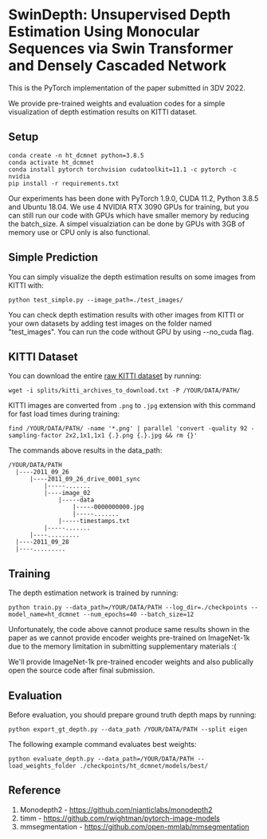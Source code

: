 # SwinDepth: Unsupervised Depth Estimation Using Monocular Sequences via Swin Transformer and Densely Cascaded Network

This is the PyTorch implementation of the paper submitted in 3DV 2022.

We provide pre-trained weights and evaluation codes for a simple visualization of depth estimation  results on KITTI dataset.

## Setup


```shell
conda create -n ht_dcmnet python=3.8.5
conda activate ht_dcmnet
conda install pytorch torchvision cudatoolkit=11.1 -c pytorch -c nvidia
pip install -r requirements.txt
```
Our experiments has been done with PyTorch 1.9.0, CUDA 11.2, Python 3.8.5 and Ubuntu 18.04. We use 4 NVIDIA RTX 3090 GPUs for training, but you can still run our code with GPUs which have smaller memory by reducing the batch_size. A simpel visualziation can be done by GPUs with 3GB of memory use or CPU only is also functional.

## Simple Prediction

You can simply visualize the depth estimation results on some images from KITTI with:

```shell
python test_simple.py --image_path=./test_images/
```

You can check depth estimation results with other images from KITTI or your own datasets by adding test images on the folder named "test_images". You can run the code without GPU by using --no_cuda flag.

## KITTI Dataset

You can download the entire [raw KITTI dataset](http://www.cvlibs.net/datasets/kitti/raw_data.php) by running:
```shell
wget -i splits/kitti_archives_to_download.txt -P /YOUR/DATA/PATH/
```

KITTI images are converted from `.png` to `.jpg` extension with this command for fast load times during training:

```shell
find /YOUR/DATA/PATH/ -name '*.png' | parallel 'convert -quality 92 -sampling-factor 2x2,1x1,1x1 {.}.png {.}.jpg && rm {}'
```

The commands above results in the data_path:
```
/YOUR/DATA/PATH
  |----2011_09_26
      |----2011_09_26_drive_0001_sync  
          |-----.......  
          |----image_02
              |-----data
                  |-----0000000000.jpg
                  |-----.......
              |-----timestamps.txt
          |-----.......
      |----.........        
  |----2011_09_28        
  |----.........        
```

## Training

The depth estimation network is trained by running:
```shell
python train.py --data_path=/YOUR/DATA/PATH --log_dir=./checkpoints --model_name=ht_dcmnet --num_epochs=40 --batch_size=12
```

Unfortunately, the code above cannot produce same results shown in the paper as we cannot provide encoder weights pre-trained on ImageNet-1k due to the memory limitation in submitting supplementary materials :(

We'll provide ImageNet-1k pre-trained encoder weights and also publically open the source code after final submission.

## Evaluation

Before evaluation, you should prepare ground truth depth maps by running:

```shell
python export_gt_depth.py --data_path /YOUR/DATA/PATH --split eigen
```

The following example command evaluates best weights:

```shell
python evaluate_depth.py --data_path=/YOUR/DATA/PATH --load_weights_folder ./checkpoints/ht_dcmnet/models/best/
```

## Reference

1. Monodepth2 - https://github.com/nianticlabs/monodepth2
2. timm - https://github.com/rwightman/pytorch-image-models
3. mmsegmentation - https://github.com/open-mmlab/mmsegmentation
